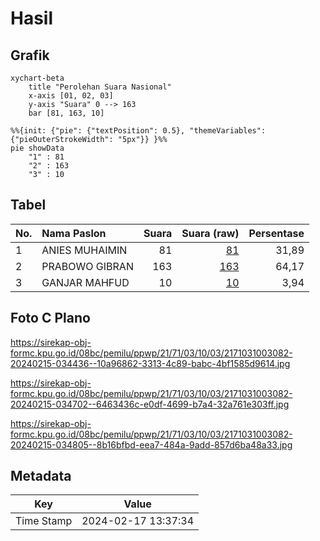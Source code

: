 # Hasil

## Grafik

```mermaid
xychart-beta
    title "Perolehan Suara Nasional"
    x-axis [01, 02, 03]
    y-axis "Suara" 0 --> 163
    bar [81, 163, 10]
```

```mermaid
%%{init: {"pie": {"textPosition": 0.5}, "themeVariables": {"pieOuterStrokeWidth": "5px"}} }%%
pie showData
    "1" : 81
    "2" : 163
    "3" : 10
```

## Tabel

| No. | Nama Paslon    | Suara | Suara (raw) | Persentase |
|:--- |:-------------- | -----:| -----------:| ----------:|
| 1   | ANIES MUHAIMIN | 81    | [81][p-1]   | 31,89      |
| 2   | PRABOWO GIBRAN | 163   | [163][p-2]  | 64,17      |
| 3   | GANJAR MAHFUD  | 10    | [10][p-3]   | 3,94       |


[p-1]: https://github.com/gigit-pemilu/pemilu-2024/blob/main/pilpres/hitung-suara/sub/21-kepulauan-riau/sub/71-kota-batam/sub/03-sekupang/sub/1003-tanjung-riau/sub/082-tps/sub/paslon-1.txt
[p-2]: https://github.com/gigit-pemilu/pemilu-2024/blob/main/pilpres/hitung-suara/sub/21-kepulauan-riau/sub/71-kota-batam/sub/03-sekupang/sub/1003-tanjung-riau/sub/082-tps/sub/paslon-2.txt
[p-3]: https://github.com/gigit-pemilu/pemilu-2024/blob/main/pilpres/hitung-suara/sub/21-kepulauan-riau/sub/71-kota-batam/sub/03-sekupang/sub/1003-tanjung-riau/sub/082-tps/sub/paslon-3.txt

## Foto C Plano

https://sirekap-obj-formc.kpu.go.id/08bc/pemilu/ppwp/21/71/03/10/03/2171031003082-20240215-034436--10a96862-3313-4c89-babc-4bf1585d9614.jpg

https://sirekap-obj-formc.kpu.go.id/08bc/pemilu/ppwp/21/71/03/10/03/2171031003082-20240215-034702--6463436c-e0df-4699-b7a4-32a761e303ff.jpg

https://sirekap-obj-formc.kpu.go.id/08bc/pemilu/ppwp/21/71/03/10/03/2171031003082-20240215-034805--8b16bfbd-eea7-484a-9add-857d6ba48a33.jpg


## Metadata

| Key        | Value               |
| ---------- | ------------------- |
| Time Stamp | 2024-02-17 13:37:34 |



